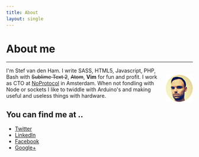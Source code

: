```yaml
---
title: About
layout: single
---
```


# About me

--------------------------------------------------------------------------------

<div style="float: right; padding: 20px 0px 10px 20px;">
  <img src="/images/avatar.png" alt="Stef van den Ham (Hyra)">
</div>

I'm Stef van den Ham. I write SASS, HTML5, Javascript, PHP, Bash with ~~Sublime Text 2~~, ~~Atom~~, **Vim** for fun and profit. I work as CTO at [NoProtocol](http://noprotocol.nl) in Amsterdam. When not fondling with Node or sockets I like to twiddle with Arduino's and making useful and useless things with hardware.

## You can find me at ..

- [Twitter](http://twitter.com/stefvdham)
- [LinkedIn](http://nl.linkedin.com/pub/stef-van-den-ham/14/652/212)
- [Facebook](https://www.facebook.com/stefvdham)
- [Google+](https://plus.google.com/u/0/102230925443628784177/posts)
